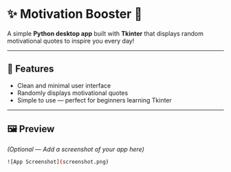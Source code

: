 # ✨ Motivation Booster 💪

A simple **Python desktop app** built with **Tkinter** that displays random motivational quotes to inspire you every day!

---

## 🎯 Features
- Clean and minimal user interface  
- Randomly displays motivational quotes  
- Simple to use — perfect for beginners learning Tkinter  

---

## 🖼️ Preview
*(Optional — Add a screenshot of your app here)*  
```bash
![App Screenshot](screenshot.png)
